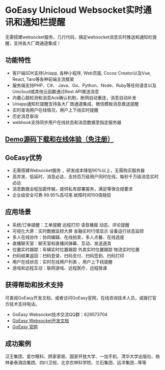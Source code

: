 # GoEasy Unicloud Websocket实时通讯和通知栏提醒 

无需搭建websocket服务，几行代码，搞定websocket消息实时推送和通知栏提醒，支持各大厂商通道集成！ 

## 功能特性
* 客户端SDK支持Uniapp, 各种小程序, Web页面, Cocos Creator以及Vue, React, Taro等各种前端主流框架
* 服务端支持PHP、C#、 Java、Go、Python、Node、Ruby等任何语言以及Unicloud或其他云函数通过Rest API推送消息
* 内置心跳检测和消息Ack确认机制，断网自动重连，消息自动补发
* Uniapp通知栏提醒支持各大厂商通道集成、微信模板消息推送提醒
* 实时查询用户在线情况，用户上下线实时提醒
* 历史消息查询
* webhook支持同步用户在线状态和消息数据至指定服务器

## [Demo源码下载和在线体验（免注册）](https://www.goeasy.io/cn/demos/demos.html#helloworld)

## GoEasy优势
* 无需搭建Websocket服务 ，研发成本降低90%以上，无需购买服务器
* 高并发、低延时，消息必达，支持百万级用户同时在线，每秒千万级消息实时必达
* 消息数据全程加密传输，提供私有部署服务，满足等保合规要求
* 企业级安全可靠 99.95%高可用 故障时间100倍赔偿

## 应用场景
* 系统/订单提醒：工单提醒 远程打印 语音播报 动态、评论提醒
* 可视化大屏：实时数据监控大屏 金融实时行情显示 设备运行状态监控
* 多人在线协作：协同编辑、在线拍卖，多人点餐、在线选座
* 直播聊天室：聊天室和直播间弹幕、互动、发送道具
* 位置实时跟踪：车辆实时位置跟踪 外卖实时位置跟踪 物流实时位置
* 扫码结果返回：扫码登录、扫码支付、扫码签到、扫码打印
* 用户在线状态：实时在线用户列表 、用户上下线提醒
* 游戏和远程互动：联网游戏、远程医疗、远程授课


## 获得帮助和技术支持
可查阅GoEasy开发文档，或者访问GoEasy官网，在线咨询技术人员，或拨打官方技术支持电话。
* GoEasy Websocket技术交流QQ群：629573704
* [GoEasy Websocket开发文档](https://docs.goeasy.io/2.x/pubsub/get-start)
* [GoEasy 官网](https://www.goeasy.io)


## 成功案例
汉王集团、爱尔眼科、顾家家居、国家开放大学、一加手机、清华大学出版社、格林豪泰酒店集团、四川卫视、北京农林科学院、兰石集团、远洋集团...等等


